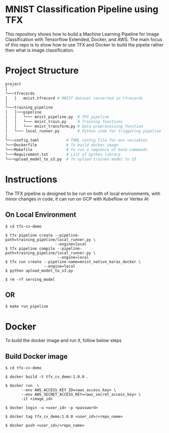 # MNIST Classification Pipeline using TFX

This repository shows how to build a Machine Learning Pipeline for Image Classification with Tensorflow Extended, Docker, and AWS. The main focus of this repo is to show how to use TFX and Docker to build the pipelie rather then what is image classification.

# Project Structure
```bash
project
│
└───tfrecords
│   │   mnist.tfrecord # MNIST dataset converted in tfrecords
│
└───training_pipeline 
│   │───pipeline
│   │   └─── mnist_pipeline.py  # TFX pipeline
│   │   └─── mnist_train.py     # Training functions
│   │   └─── mnist_transform.py # Data preprocessing function
│   └─── local_runner.py        # Python code for triggering pipeline
│
└───config.toml            # TOML config file for env variables
└───Dockerfile             # To build docker image
└───Makefile               # To run a sequence of bash commands
└───Requirement.txt        # List of python library
└───upload_model_to_s3.py  # To upload trained model to S3
```

# Instructions

The TFX pipeline is designed to be run on both of local environments, with minor changes in code, it can run on GCP with Kubeflow or Vertex AI

## On Local Environment
```
$ cd tfx-cv-demo

$ tfx pipeline create --pipeline-path=training_pipeline/local_runner.py \
                      --engine=local
$ tfx pipeline compile --pipeline-path=training_pipeline/local_runner.py \
                       --engine=local
$ tfx run create --pipeline-name=mnist_native_keras_docker \ 
                 --engine=local
$ python upload_model_to_s3.py

$ rm -rf serving_model
```

## OR

```
$ make run_pipeline
```

# Docker
To build the docker image and run it, follow below steps

## Build Docker image
```
$ cd tfx-cv-demo

$ docker build -t tfx_cv_demo:1.0.0 .

$ docker run  \
       --env AWS_ACCESS_KEY_ID=<aws_access_key> \
       --env AWS_SECRET_ACCESS_KEY=<aws_secret_access_key> \ 
       -it <image_id>

$ docker login -u <user_id> -p <password>

$ docker tag tfx_cv_demo:1.0.0 <user_id>/<repo_name>

$ docker push <user_id>/<repo_name>
```